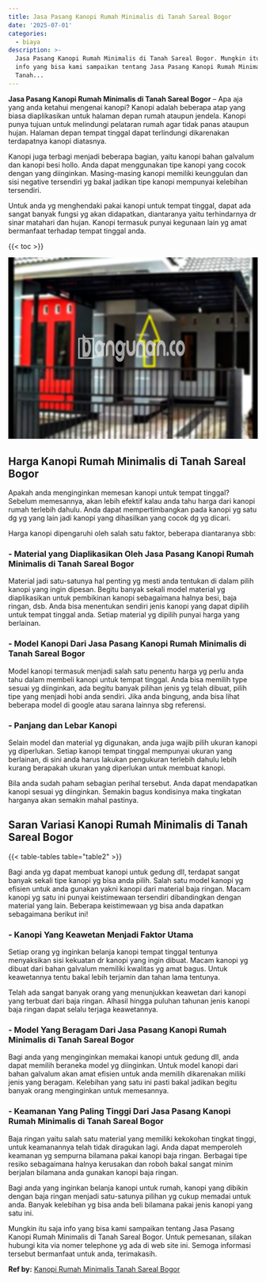 ```yaml
---
title: Jasa Pasang Kanopi Rumah Minimalis di Tanah Sareal Bogor
date: '2025-07-01'
categories:
  - biaya
description: >-
  Jasa Pasang Kanopi Rumah Minimalis di Tanah Sareal Bogor. Mungkin itu saja
  info yang bisa kami sampaikan tentang Jasa Pasang Kanopi Rumah Minimalis di
  Tanah...
---
```


**Jasa Pasang Kanopi Rumah Minimalis di Tanah Sareal Bogor** – Apa aja yang anda ketahui mengenai kanopi? Kanopi adalah beberapa atap yang biasa diaplikasikan untuk halaman depan rumah ataupun jendela. Kanopi punya tujuan untuk melindungi pelataran rumah agar tidak panas ataupun hujan. Halaman depan tempat tinggal dapat terlindungi dikarenakan terdapatnya kanopi diatasnya.

Kanopi juga terbagi menjadi beberapa bagian, yaitu kanopi bahan galvalum dan kanopi besi hollo. Anda dapat menggunakan tipe kanopi yang cocok dengan yang diinginkan. Masing-masing kanopi memiliki keunggulan dan sisi negative tersendiri yg bakal jadikan tipe kanopi mempunyai kelebihan tersendiri.

Untuk anda yg menghendaki pakai kanopi untuk tempat tinggal, dapat ada sangat banyak fungsi yg akan didapatkan, diantaranya yaitu terhindarnya dr sinar matahari dan hujan. Kanopi termasuk punyai kegunaan lain yg amat bermanfaat terhadap tempat tinggal anda.

{{< toc >}}

![Jasa Pasang Kanopi Rumah Minimalis di Tanah Sareal Bogor](/images/harga-kanopi-minimalis-61.png)

## Harga Kanopi Rumah Minimalis di Tanah Sareal Bogor

Apakah anda menginginkan memesan kanopi untuk tempat tinggal? Sebelum memesannya, akan lebih efektif kalau anda tahu harga dari kanopi rumah terlebih dahulu. Anda dapat mempertimbangkan pada kanopi yg satu dg yg yang lain jadi kanopi yang dihasilkan yang cocok dg yg dicari.

Harga kanopi dipengaruhi oleh salah satu faktor, beberapa diantaranya sbb:

### \- Material yang Diaplikasikan Oleh Jasa Pasang Kanopi Rumah Minimalis di Tanah Sareal Bogor

Material jadi satu-satunya hal penting yg mesti anda tentukan di dalam pilih kanopi yang ingin dipesan. Begitu banyak sekali model material yg diaplikasikan untuk pembikinan kanopi sebagaimana halnya besi, baja ringan, dsb. Anda bisa menentukan sendiri jenis kanopi yang dapat dipilih untuk tempat tinggal anda. Setiap material yg dipilih punyai harga yang berlainan.

### \- Model Kanopi Dari Jasa Pasang Kanopi Rumah Minimalis di Tanah Sareal Bogor

Model kanopi termasuk menjadi salah satu penentu harga yg perlu anda tahu dalam membeli kanopi untuk tempat tinggal. Anda bisa memilih type sesuai yg diinginkan, ada begitu banyak pilihan jenis yg telah dibuat, pilih tipe yang menjadi hobi anda sendiri. Jika anda bingung, anda bisa lihat beberapa model di google atau sarana lainnya sbg referensi.

### \- Panjang dan Lebar Kanopi

Selain model dan material yg digunakan, anda juga wajib pilih ukuran kanopi yg diperlukan. Setiap kanopi tempat tinggal mempunyai ukuran yang berlainan, di sini anda harus lakukan pengukuran terlebih dahulu lebih kurang berapakah ukuran yang diperlukan untuk membuat kanopi.

Bila anda sudah paham sebagian perihal tersebut. Anda dapat mendapatkan kanopi sesuai yg diinginkan. Semakin bagus kondisinya maka tingkatan harganya akan semakin mahal pastinya.

## Saran Variasi Kanopi Rumah Minimalis di Tanah Sareal Bogor

{{< table-tables table="table2" >}}

Bagi anda yg dapat membuat kanopi untuk gedung dll, terdapat sangat banyak sekali tipe kanopi yg bisa anda pilih. Salah satu model kanopi yg efisien untuk anda gunakan yakni kanopi dari material baja ringan. Macam kanopi yg satu ini punyai keistimewaan tersendiri dibandingkan dengan material yang lain. Beberapa keistimewaan yg bisa anda dapatkan sebagaimana berikut ini!

### \- Kanopi Yang Keawetan Menjadi Faktor Utama

Setiap orang yg inginkan belanja kanopi tempat tinggal tentunya menyaksikan sisi kekuatan dr kanopi yang ingin dibuat. Macam kanopi yg dibuat dari bahan galvalum memiliki kwalitas yg amat bagus. Untuk keawetannya tentu bakal lebih terjamin dan tahan lama tentunya.

Telah ada sangat banyak orang yang menunjukkan keawetan dari kanopi yang terbuat dari baja ringan. Alhasil hingga puluhan tahunan jenis kanopi baja ringan dapat selalu terjaga keawetannya.

### \- Model Yang Beragam Dari Jasa Pasang Kanopi Rumah Minimalis di Tanah Sareal Bogor

Bagi anda yang menginginkan memakai kanopi untuk gedung dll, anda dapat memilih beraneka model yg diinginkan. Untuk model kanopi dari bahan galvalum akan amat efisien untuk anda memilih dikarenakan miliki jenis yang beragam. Kelebihan yang satu ini pasti bakal jadikan begitu banyak orang menginginkan untuk memesannya.

### \- Keamanan Yang Paling Tinggi Dari Jasa Pasang Kanopi Rumah Minimalis di Tanah Sareal Bogor

Baja ringan yaitu salah satu material yang memiliki kekokohan tingkat tinggi, untuk keamanannya telah tidak diragukan lagi. Anda dapat memperoleh keamanan yg sempurna bilamana pakai kanopi baja ringan. Berbagai tipe resiko sebagaimana halnya kerusakan dan roboh bakal sangat minim berjalan bilamana anda gunakan kanopi baja ringan.

Bagi anda yang inginkan belanja kanopi untuk rumah, kanopi yang dibikin dengan baja ringan menjadi satu-satunya pilihan yg cukup memadai untuk anda. Banyak kelebihan yg bisa anda beli bilamana pakai jenis kanopi yang satu ini.

Mungkin itu saja info yang bisa kami sampaikan tentang Jasa Pasang Kanopi Rumah Minimalis di Tanah Sareal Bogor. Untuk pemesanan, silakan hubungi kita via nomer telephone yg ada di web site ini. Semoga informasi tersebut bermanfaat untuk anda, terimakasih.

**Ref by:**  [Kanopi Rumah Minimalis Tanah Sareal Bogor](https://id.wikipedia.org/wiki/Kanopi)
